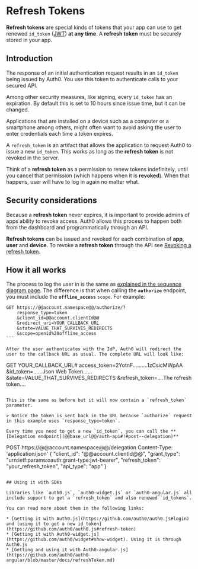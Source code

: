 # Refresh Tokens

__Refresh tokens__ are special kinds of tokens that your app can use to get renewed `id_token` ([JWT](@@base_url@@/jwt)) **at any time**. A __refresh token__ must be securely stored in your app.

## Introduction

The response of an initial authentication request results in an `id_token` being issued by Auth0. You use this token to authenticate calls to your secured API.

Among other security measures, like signing, every `id_token` has an expiration. By default this is set to 10 hours since issue time, but it can be changed.

Applications that are installed on a device such as a computer or a smartphone among others, might often want to avoid asking the user to enter credentials each time a token expires.

A `refresh_token` is an artifact that allows the application to request Auth0 to issue a new `id_token`. This works as long as the __refresh token__ is not revoked in the server.

Think of a __refresh token__ as a permission to renew tokens indefinitely, until you cancel that permission (which happens when it is __revoked__). When that happens, user will have to log in again no matter what.

## Security considerations

Because a __refresh token__ never expires, it is important to provide admins of apps ability to revoke access. Auth0 allows this process to happen both from the dashboard and programmatically through an API.

__Refresh tokens__ can be issued and revoked for each combination of __app__, __user__ and __device__.
To revoke a __refresh token__ through the API see [Revoking a refresh token](@@base_url@@/api#delete--api-users--user_id--refresh_tokens--refresh_token-).

## How it all works

The process to log the user in is the same as [explained in the sequence diagram page](@@base_url@@/sequence-diagrams). The difference is that when calling the **`authorize`** endpoint, you must include the **`offline_access`** `scope`. For example:

````
GET https://@@account.namespace@@/authorize/?
    response_type=token
    &client_id=@@account.clientId@@
    &redirect_uri=YOUR_CALLBACK_URL
    &state=VALUE_THAT_SURVIVES_REDIRECTS
    &scope=openid%20offline_access
```

After the user authenticates with the IdP, Auth0 will redirect the user to the callback URL as usual. The complete URL will look like:

````
GET YOUR_CALLBACK_URL#
    access_token=2YotnF..........1zCsicMWpAA
    &id_token=......Json Web Token......
    &state=VALUE_THAT_SURVIVES_REDIRECTS
    &refresh_token=....The refresh token....
```

This is the same as before but it will now contain a `refresh_token` parameter.

> Notice the token is sent back in the URL because `authorize` request in this example uses `response_type=token`.

Every time you need to get a new `id_token`, you can call the **[Delegation endpoint](@@base_url@@/auth-api#!#post--delegation)**

````
POST https://@@account.namespace@@/delegation
Content-Type: 'application/json'
{
  "client_id":       "@@account.clientId@@",
  "grant_type":      "urn:ietf:params:oauth:grant-type:jwt-bearer",
  "refresh_token":   "your_refresh_token",
  "api_type":        "app"
}
``` 

## Using it with SDKs

Libraries like `auth0.js`, `auth0-widget.js` or `auth0-angular.js` all include support to get a `refresh_token` and also renewed `id_tokens`.

You can read more about them in the following links:

* [Getting it with Auth0.js](https://github.com/auth0/auth0.js#login)  and [using it to get a new id_token](https://github.com/auth0/auth0.js#refresh-token)
* [Getting it with Auth0-widget.js](https://github.com/auth0/widget#show-widget). Using it is through Auth0.js
* [Getting and using it with Auth0-angular.js](https://github.com/auth0/auth0-angular/blob/master/docs/refreshToken.md)
